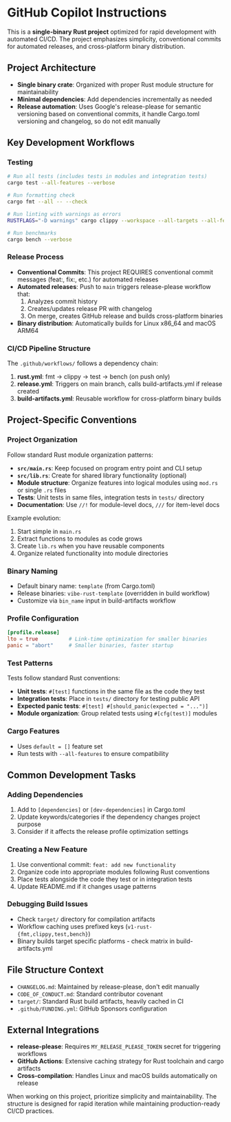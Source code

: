 # GitHub Copilot Instructions

This is a **single-binary Rust project** optimized for rapid development with
automated CI/CD. The project emphasizes simplicity, conventional commits for
automated releases, and cross-platform binary distribution.

## Project Architecture

- **Single binary crate**: Organized with proper Rust module structure for maintainability
- **Minimal dependencies**: Add dependencies incrementally as needed
- **Release automation**: Uses Google's release-please for semantic versioning
  based on conventional commits, it handle Cargo.toml versioning and changelog,
  so do not edit manually

## Key Development Workflows

### Testing

```bash
# Run all tests (includes tests in modules and integration tests)
cargo test --all-features --verbose

# Run formatting check
cargo fmt --all -- --check

# Run linting with warnings as errors
RUSTFLAGS="-D warnings" cargo clippy --workspace --all-targets --all-features --verbose

# Run benchmarks
cargo bench --verbose
```

### Release Process

- **Conventional Commits**: This project REQUIRES conventional commit messages
  (feat:, fix:, etc.) for automated releases
- **Automated releases**: Push to `main` triggers release-please workflow that:
  1. Analyzes commit history
  2. Creates/updates release PR with changelog
  3. On merge, creates GitHub release and builds cross-platform binaries
- **Binary distribution**: Automatically builds for Linux x86_64 and macOS ARM64

### CI/CD Pipeline Structure

The `.github/workflows/` follows a dependency chain:

1. **rust.yml**: fmt → clippy → test → bench (on push only)
2. **release.yml**: Triggers on main branch, calls build-artifacts.yml if
   release created
3. **build-artifacts.yml**: Reusable workflow for cross-platform binary builds

## Project-Specific Conventions

### Project Organization

Follow standard Rust module organization patterns:

- **`src/main.rs`**: Keep focused on program entry point and CLI setup
- **`src/lib.rs`**: Create for shared library functionality (optional)
- **Module structure**: Organize features into logical modules using `mod.rs` or single `.rs` files
- **Tests**: Unit tests in same files, integration tests in `tests/` directory
- **Documentation**: Use `//!` for module-level docs, `///` for item-level docs

Example evolution:
1. Start simple in `main.rs`
2. Extract functions to modules as code grows
3. Create `lib.rs` when you have reusable components
4. Organize related functionality into module directories

### Binary Naming

- Default binary name: `template` (from Cargo.toml)
- Release binaries: `vibe-rust-template` (overridden in build workflow)
- Customize via `bin_name` input in build-artifacts workflow

### Profile Configuration

```toml
[profile.release]
lto = true          # Link-time optimization for smaller binaries
panic = "abort"     # Smaller binaries, faster startup
```

### Test Patterns

Tests follow standard Rust conventions:

- **Unit tests**: `#[test]` functions in the same file as the code they test
- **Integration tests**: Place in `tests/` directory for testing public API
- **Expected panic tests**: `#[test] #[should_panic(expected = "...")]`
- **Module organization**: Group related tests using `#[cfg(test)]` modules

### Cargo Features

- Uses `default = []` feature set
- Run tests with `--all-features` to ensure compatibility

## Common Development Tasks

### Adding Dependencies

1. Add to `[dependencies]` or `[dev-dependencies]` in Cargo.toml
2. Update keywords/categories if the dependency changes project purpose
3. Consider if it affects the release profile optimization settings

### Creating a New Feature

1. Use conventional commit: `feat: add new functionality`
2. Organize code into appropriate modules following Rust conventions
3. Place tests alongside the code they test or in integration tests
4. Update README.md if it changes usage patterns

### Debugging Build Issues

- Check `target/` directory for compilation artifacts
- Workflow caching uses prefixed keys (`v1-rust-{fmt,clippy,test,bench}`)
- Binary builds target specific platforms - check matrix in build-artifacts.yml

## File Structure Context

- `CHANGELOG.md`: Maintained by release-please, don't edit manually
- `CODE_OF_CONDUCT.md`: Standard contributor covenant
- `target/`: Standard Rust build artifacts, heavily cached in CI
- `.github/FUNDING.yml`: GitHub Sponsors configuration

## External Integrations

- **release-please**: Requires `MY_RELEASE_PLEASE_TOKEN` secret for triggering
  workflows
- **GitHub Actions**: Extensive caching strategy for Rust toolchain and cargo
  artifacts
- **Cross-compilation**: Handles Linux and macOS builds automatically on release

When working on this project, prioritize simplicity and maintainability. The
structure is designed for rapid iteration while maintaining production-ready
CI/CD practices.
